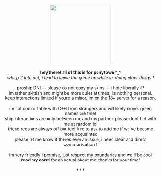 <p align="center">
  <img src="https://i.imgur.com/ut6UEqt.png"
	height=200></p> 
  <p align="center"><b>hey there! all of this is for ponytown ^_^</b><br>
    <i>whisp 2 interact, i tend to leave the game on while im doing other things !</i><br><br>
  proship DNI — please do not copy my skins — i hide liberally :P<br>
im rather skittish and might be more quiet at times, its nothing personal.<br>
keep interactions limited if youre a minor, im on the 18+ server for a reason.<br><br>
im not comfortable with C+H from strangers and will likely move. green names are fine!<br>
   ship interactions are only between me and my partner. please dont flirt with me at random lol<br>
friend reqs are always off but feel free to ask to add me if we've become more acquainted<br>
     please let me know if theres ever an issue, i need clear and direct communication !<br><br>
  im very friendly i promise, just respect my boundaries and we'll be cool<br>
	  <b>read my carrd</b> for an actual about me, thanks for your time!<br><br>
  † † †</p>
